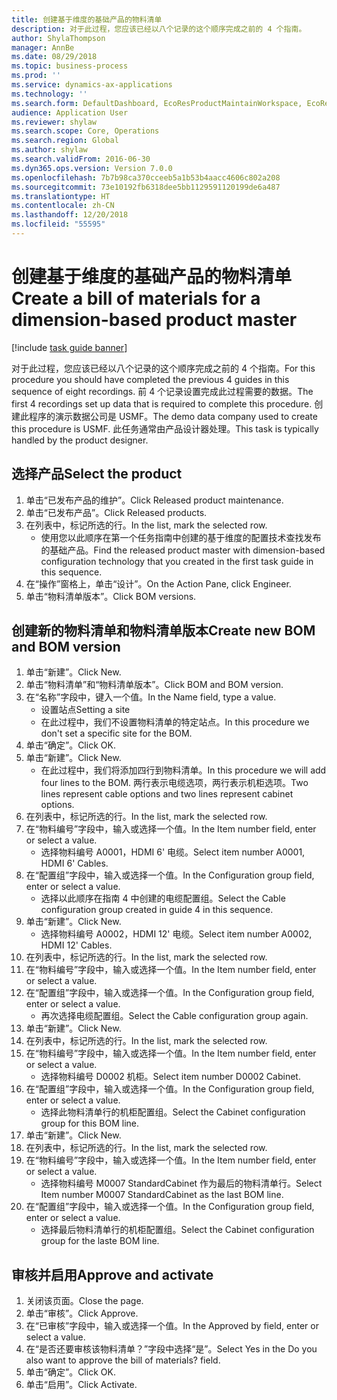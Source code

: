 ```yaml
---
title: 创建基于维度的基础产品的物料清单
description: 对于此过程，您应该已经以八个记录的这个顺序完成之前的 4 个指南。
author: ShylaThompson
manager: AnnBe
ms.date: 08/29/2018
ms.topic: business-process
ms.prod: ''
ms.service: dynamics-ax-applications
ms.technology: ''
ms.search.form: DefaultDashboard, EcoResProductMaintainWorkspace, EcoResProductOpenCasesFormPart, EcoResProductDetailsExtended, BOMConsistOf, BOMTable, InventItemIdLookupSimple, HcmWorkerLookUp
audience: Application User
ms.reviewer: shylaw
ms.search.scope: Core, Operations
ms.search.region: Global
ms.author: shylaw
ms.search.validFrom: 2016-06-30
ms.dyn365.ops.version: Version 7.0.0
ms.openlocfilehash: 7b7b98ca370cceeb5a1b53b4aacc4606c802a208
ms.sourcegitcommit: 73e10192fb6318dee5bb1129591120199de6a487
ms.translationtype: HT
ms.contentlocale: zh-CN
ms.lasthandoff: 12/20/2018
ms.locfileid: "55595"
---
```

# <a name="create-a-bill-of-materials-for-a-dimension-based-product-master"></a><span data-ttu-id="aae9d-103">创建基于维度的基础产品的物料清单</span><span class="sxs-lookup"><span data-stu-id="aae9d-103">Create a bill of materials for a dimension-based product master</span></span>

[!include [task guide banner](../../includes/task-guide-banner.md)]

<span data-ttu-id="aae9d-104">对于此过程，您应该已经以八个记录的这个顺序完成之前的 4 个指南。</span><span class="sxs-lookup"><span data-stu-id="aae9d-104">For this procedure you should have completed the previous 4 guides in this sequence of eight recordings.</span></span> <span data-ttu-id="aae9d-105">前 4 个记录设置完成此过程需要的数据。</span><span class="sxs-lookup"><span data-stu-id="aae9d-105">The first 4 recordings set up data that is required to complete this procedure.</span></span> <span data-ttu-id="aae9d-106">创建此程序的演示数据公司是 USMF。</span><span class="sxs-lookup"><span data-stu-id="aae9d-106">The demo data company used to create this procedure is USMF.</span></span> <span data-ttu-id="aae9d-107">此任务通常由产品设计器处理。</span><span class="sxs-lookup"><span data-stu-id="aae9d-107">This task is typically handled by the product designer.</span></span>


## <a name="select-the-product"></a><span data-ttu-id="aae9d-108">选择产品</span><span class="sxs-lookup"><span data-stu-id="aae9d-108">Select the product</span></span>
1. <span data-ttu-id="aae9d-109">单击“已发布产品的维护”。</span><span class="sxs-lookup"><span data-stu-id="aae9d-109">Click Released product maintenance.</span></span>
2. <span data-ttu-id="aae9d-110">单击“已发布产品”。</span><span class="sxs-lookup"><span data-stu-id="aae9d-110">Click Released products.</span></span>
3. <span data-ttu-id="aae9d-111">在列表中，标记所选的行。</span><span class="sxs-lookup"><span data-stu-id="aae9d-111">In the list, mark the selected row.</span></span>
    * <span data-ttu-id="aae9d-112">使用您以此顺序在第一个任务指南中创建的基于维度的配置技术查找发布的基础产品。</span><span class="sxs-lookup"><span data-stu-id="aae9d-112">Find the released product master with dimension-based configuration technology that you created in the first task guide in this sequence.</span></span>  
4. <span data-ttu-id="aae9d-113">在“操作”窗格上，单击“设计”。</span><span class="sxs-lookup"><span data-stu-id="aae9d-113">On the Action Pane, click Engineer.</span></span>
5. <span data-ttu-id="aae9d-114">单击“物料清单版本”。</span><span class="sxs-lookup"><span data-stu-id="aae9d-114">Click BOM versions.</span></span>

## <a name="create-new-bom-and-bom-version"></a><span data-ttu-id="aae9d-115">创建新的物料清单和物料清单版本</span><span class="sxs-lookup"><span data-stu-id="aae9d-115">Create new BOM and BOM version</span></span>
1. <span data-ttu-id="aae9d-116">单击“新建”。</span><span class="sxs-lookup"><span data-stu-id="aae9d-116">Click New.</span></span>
2. <span data-ttu-id="aae9d-117">单击“物料清单”和“物料清单版本”。</span><span class="sxs-lookup"><span data-stu-id="aae9d-117">Click BOM and BOM version.</span></span>
3. <span data-ttu-id="aae9d-118">在“名称”字段中，键入一个值。</span><span class="sxs-lookup"><span data-stu-id="aae9d-118">In the Name field, type a value.</span></span>
    * <span data-ttu-id="aae9d-119">设置站点</span><span class="sxs-lookup"><span data-stu-id="aae9d-119">Setting a site</span></span>  
    * <span data-ttu-id="aae9d-120">在此过程中，我们不设置物料清单的特定站点。</span><span class="sxs-lookup"><span data-stu-id="aae9d-120">In this procedure we don't set a specific site for the BOM.</span></span>  
4. <span data-ttu-id="aae9d-121">单击“确定”。</span><span class="sxs-lookup"><span data-stu-id="aae9d-121">Click OK.</span></span>
5. <span data-ttu-id="aae9d-122">单击“新建”。</span><span class="sxs-lookup"><span data-stu-id="aae9d-122">Click New.</span></span>
    * <span data-ttu-id="aae9d-123">在此过程中，我们将添加四行到物料清单。</span><span class="sxs-lookup"><span data-stu-id="aae9d-123">In this procedure we will add four lines to the BOM.</span></span> <span data-ttu-id="aae9d-124">两行表示电缆选项，两行表示机柜选项。</span><span class="sxs-lookup"><span data-stu-id="aae9d-124">Two lines represent cable options and two lines represent cabinet options.</span></span>  
6. <span data-ttu-id="aae9d-125">在列表中，标记所选的行。</span><span class="sxs-lookup"><span data-stu-id="aae9d-125">In the list, mark the selected row.</span></span>
7. <span data-ttu-id="aae9d-126">在“物料编号”字段中，输入或选择一个值。</span><span class="sxs-lookup"><span data-stu-id="aae9d-126">In the Item number field, enter or select a value.</span></span>
    * <span data-ttu-id="aae9d-127">选择物料编号 A0001，HDMI 6' 电缆。</span><span class="sxs-lookup"><span data-stu-id="aae9d-127">Select item number A0001, HDMI 6' Cables.</span></span>  
8. <span data-ttu-id="aae9d-128">在“配置组”字段中，输入或选择一个值。</span><span class="sxs-lookup"><span data-stu-id="aae9d-128">In the Configuration group field, enter or select a value.</span></span>
    * <span data-ttu-id="aae9d-129">选择以此顺序在指南 4 中创建的电缆配置组。</span><span class="sxs-lookup"><span data-stu-id="aae9d-129">Select the Cable configuration group created in guide 4 in this sequence.</span></span>  
9. <span data-ttu-id="aae9d-130">单击“新建”。</span><span class="sxs-lookup"><span data-stu-id="aae9d-130">Click New.</span></span>
    * <span data-ttu-id="aae9d-131">选择物料编号 A0002，HDMI 12' 电缆。</span><span class="sxs-lookup"><span data-stu-id="aae9d-131">Select item number A0002, HDMI 12' Cables.</span></span>  
10. <span data-ttu-id="aae9d-132">在列表中，标记所选的行。</span><span class="sxs-lookup"><span data-stu-id="aae9d-132">In the list, mark the selected row.</span></span>
11. <span data-ttu-id="aae9d-133">在“物料编号”字段中，输入或选择一个值。</span><span class="sxs-lookup"><span data-stu-id="aae9d-133">In the Item number field, enter or select a value.</span></span>
12. <span data-ttu-id="aae9d-134">在“配置组”字段中，输入或选择一个值。</span><span class="sxs-lookup"><span data-stu-id="aae9d-134">In the Configuration group field, enter or select a value.</span></span>
    * <span data-ttu-id="aae9d-135">再次选择电缆配置组。</span><span class="sxs-lookup"><span data-stu-id="aae9d-135">Select the Cable configuration group again.</span></span>  
13. <span data-ttu-id="aae9d-136">单击“新建”。</span><span class="sxs-lookup"><span data-stu-id="aae9d-136">Click New.</span></span>
14. <span data-ttu-id="aae9d-137">在列表中，标记所选的行。</span><span class="sxs-lookup"><span data-stu-id="aae9d-137">In the list, mark the selected row.</span></span>
15. <span data-ttu-id="aae9d-138">在“物料编号”字段中，输入或选择一个值。</span><span class="sxs-lookup"><span data-stu-id="aae9d-138">In the Item number field, enter or select a value.</span></span>
    * <span data-ttu-id="aae9d-139">选择物料编号 D0002 机柜。</span><span class="sxs-lookup"><span data-stu-id="aae9d-139">Select item number D0002 Cabinet.</span></span>  
16. <span data-ttu-id="aae9d-140">在“配置组”字段中，输入或选择一个值。</span><span class="sxs-lookup"><span data-stu-id="aae9d-140">In the Configuration group field, enter or select a value.</span></span>
    * <span data-ttu-id="aae9d-141">选择此物料清单行的机柜配置组。</span><span class="sxs-lookup"><span data-stu-id="aae9d-141">Select the Cabinet configuration group for this BOM line.</span></span>  
17. <span data-ttu-id="aae9d-142">单击“新建”。</span><span class="sxs-lookup"><span data-stu-id="aae9d-142">Click New.</span></span>
18. <span data-ttu-id="aae9d-143">在列表中，标记所选的行。</span><span class="sxs-lookup"><span data-stu-id="aae9d-143">In the list, mark the selected row.</span></span>
19. <span data-ttu-id="aae9d-144">在“物料编号”字段中，输入或选择一个值。</span><span class="sxs-lookup"><span data-stu-id="aae9d-144">In the Item number field, enter or select a value.</span></span>
    * <span data-ttu-id="aae9d-145">选择物料编号 M0007 StandardCabinet 作为最后的物料清单行。</span><span class="sxs-lookup"><span data-stu-id="aae9d-145">Select Item number M0007 StandardCabinet as the last BOM line.</span></span>  
20. <span data-ttu-id="aae9d-146">在“配置组”字段中，输入或选择一个值。</span><span class="sxs-lookup"><span data-stu-id="aae9d-146">In the Configuration group field, enter or select a value.</span></span>
    * <span data-ttu-id="aae9d-147">选择最后物料清单行的机柜配置组。</span><span class="sxs-lookup"><span data-stu-id="aae9d-147">Select the Cabinet configuration group for the laste BOM line.</span></span>  

## <a name="approve-and-activate"></a><span data-ttu-id="aae9d-148">审核并启用</span><span class="sxs-lookup"><span data-stu-id="aae9d-148">Approve and activate</span></span>
1. <span data-ttu-id="aae9d-149">关闭该页面。</span><span class="sxs-lookup"><span data-stu-id="aae9d-149">Close the page.</span></span>
2. <span data-ttu-id="aae9d-150">单击“审核”。</span><span class="sxs-lookup"><span data-stu-id="aae9d-150">Click Approve.</span></span>
3. <span data-ttu-id="aae9d-151">在“已审核”字段中，输入或选择一个值。</span><span class="sxs-lookup"><span data-stu-id="aae9d-151">In the Approved by field, enter or select a value.</span></span>
4. <span data-ttu-id="aae9d-152">在“是否还要审核该物料清单？”字段中选择“是”。</span><span class="sxs-lookup"><span data-stu-id="aae9d-152">Select Yes in the Do you also want to approve the bill of materials? field.</span></span>
5. <span data-ttu-id="aae9d-153">单击“确定”。</span><span class="sxs-lookup"><span data-stu-id="aae9d-153">Click OK.</span></span>
6. <span data-ttu-id="aae9d-154">单击“启用”。</span><span class="sxs-lookup"><span data-stu-id="aae9d-154">Click Activate.</span></span>

